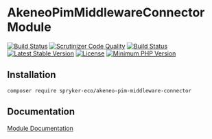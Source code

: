 # AkeneoPimMiddlewareConnector Module

[![Build Status](https://travis-ci.org/spryker-eco/akeneo-pim-middleware-connector.svg?branch=master)](https://travis-ci.org/spryker-eco/akeneo-pim-middleware-connector)
[![Scrutinizer Code Quality](https://scrutinizer-ci.com/g/spryker-eco/akeneo-pim-middleware-connector/badges/quality-score.png?b=master)](https://scrutinizer-ci.com/g/spryker-eco/akeneo-pim-middleware-connector/?branch=master)
[![Build Status](https://scrutinizer-ci.com/g/spryker-eco/akeneo-pim-middleware-connector/badges/build.png?b=master)](https://scrutinizer-ci.com/g/spryker-eco/akeneo-pim-middleware-connector/build-status/master)
[![Latest Stable Version](https://poser.pugx.org/spryker-eco/akeneo-pim-middleware-connector/v/stable.svg)](https://packagist.org/packages/spryker-eco/akeneo-pim-middleware-connector)
[![License](https://img.shields.io/github/license/spryker-eco/akeneo-pim-middleware-connector.svg?b=master)](https://github.com/spryker-eco/akeneo-pim-middleware-connector)
[![Minimum PHP Version](https://img.shields.io/badge/php-%3E%3D%208.1-8892BF.svg)](https://php.net/)

## Installation

```
composer require spryker-eco/akeneo-pim-middleware-connector
```

## Documentation

[Module Documentation](https://documentation.spryker.com/industry_partners/performance/akeneo/akeneo.htm)
